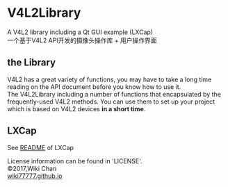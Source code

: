 # V4L2Library  
A V4L2 library including a Qt GUI example (LXCap)  
一个基于V4L2 API开发的摄像头操作库 + 用户操作界面  
## the Library  
V4L2 has a great variety of functions, you may have to take a long time reading on the API document before you know how to use it.  
The V4L2Library including a number of functions that encapsulated by the frequently-used V4L2 methods. You can use them to set up your project which is based on V4L2 devices **in a short time**.  

## LXCap  
See [README](Example/LXCap) of LXCap  

License information can be found in 'LICENSE'.  
©2017,Wiki Chan  
[wiki77777.github.io](https://wiki77777.github.io)  
